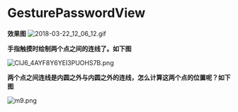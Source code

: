 # GesturePasswordView  


**效果图**
![2018-03-22_12_06_12.gif](https://upload-images.jianshu.io/upload_images/1472453-6087c682e5e25b78.gif?imageMogr2/auto-orient/strip)


**手指触摸时绘制两个点之间的连线了。如下图**

![CIJ6_4AYF8Y6YEI3PUOHS7B.png](https://upload-images.jianshu.io/upload_images/1472453-fc72b71f0f2f46dd.png?imageMogr2/auto-orient/strip%7CimageView2/2/w/1240)

**两个点之间连线是内圆之外与内圆之外的连线，怎么计算这两个点的位置呢？如下图**  

![m9.png](https://upload-images.jianshu.io/upload_images/1472453-f7634b4bd92a9fdd.png?imageMogr2/auto-orient/strip%7CimageView2/2/w/1240)
